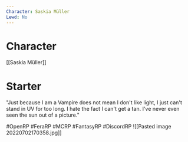 ```yaml
---
Character: Saskia Müller
Lewd: No
---
```

# Character
[[Saskia Müller]]

# Starter
"Just because I am a Vampire does not mean I don't like light, I just can't stand in UV for too long. I hate the fact I can't get a tan. I've never even seen the sun out of a picture."   

#OpenRP #FeraRP #MCRP #FantasyRP #DiscordRP
![[Pasted image 20220702170358.jpg]]